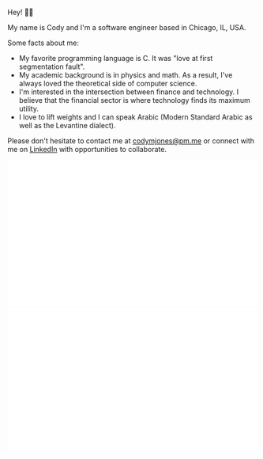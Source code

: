 Hey! 👋🏻

My name is Cody and I'm a software engineer based in Chicago, IL, USA.

Some facts about me:

- My favorite programming language is C. It was "love at first segmentation fault".
- My academic background is in physics and math. As a result, I've always loved the theoretical side of computer science.
- I'm interested in the intersection between finance and technology. I believe that the financial sector is where technology finds its maximum utility.
- I love to lift weights and I can speak Arabic (Modern Standard Arabic as well as the Levantine dialect).

Please don't hesitate to contact me at codymjones@pm.me or connect with me on [LinkedIn](https://linkedin.com/in/cm-jones) with opportunities to collaborate.

![](https://raw.githubusercontent.com/cm-jones/github-stats/master/generated/languages.svg#gh-dark-mode-only)
![](https://raw.githubusercontent.com/cm-jones/github-stats/master/generated/languages.svg#gh-light-mode-only)
